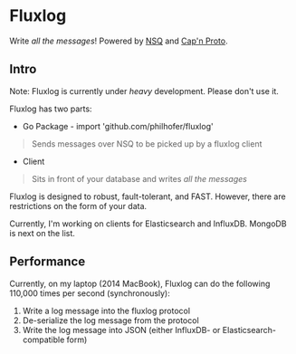 Fluxlog
=====================
Write *all the messages*!
Powered by [NSQ](http://nsq.io/) and [Cap'n Proto](https://kentonv.github.io/capnproto/index.html).

Intro
-------------
Note: Fluxlog is currently under *heavy* development. Please don't use it.

Fluxlog has two parts:
  - Go Package - import 'github.com/philhofer/fluxlog'
  > Sends messages over NSQ to be picked up by a fluxlog client
  - Client
  > Sits in front of your database and writes *all the messages*

Fluxlog is designed to robust, fault-tolerant, and FAST. However, there are
restrictions on the form of your data.

Currently, I'm working on clients for Elasticsearch and InfluxDB. MongoDB is next on the list.

Performance
-------------
Currently, on my laptop (2014 MacBook), Fluxlog can do the following 110,000 times per second (synchronously):
  1. Write a log message into the fluxlog protocol
  2. De-serialize the log message from the protocol
  3. Write the log message into JSON (either InfluxDB- or Elasticsearch-compatible form)
